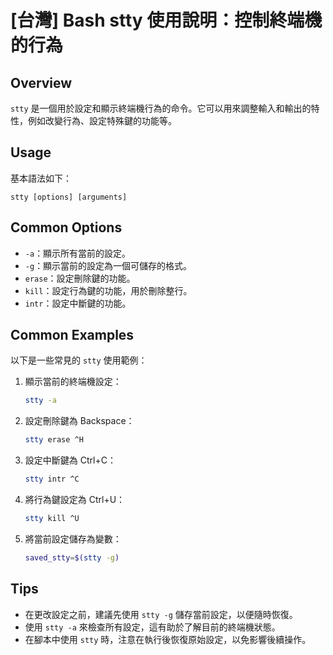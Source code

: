 # [台灣] Bash stty 使用說明：控制終端機的行為

## Overview
`stty` 是一個用於設定和顯示終端機行為的命令。它可以用來調整輸入和輸出的特性，例如改變行為、設定特殊鍵的功能等。

## Usage
基本語法如下：
```
stty [options] [arguments]
```

## Common Options
- `-a`：顯示所有當前的設定。
- `-g`：顯示當前的設定為一個可儲存的格式。
- `erase`：設定刪除鍵的功能。
- `kill`：設定行為鍵的功能，用於刪除整行。
- `intr`：設定中斷鍵的功能。

## Common Examples
以下是一些常見的 `stty` 使用範例：

1. 顯示當前的終端機設定：
   ```bash
   stty -a
   ```

2. 設定刪除鍵為 Backspace：
   ```bash
   stty erase ^H
   ```

3. 設定中斷鍵為 Ctrl+C：
   ```bash
   stty intr ^C
   ```

4. 將行為鍵設定為 Ctrl+U：
   ```bash
   stty kill ^U
   ```

5. 將當前設定儲存為變數：
   ```bash
   saved_stty=$(stty -g)
   ```

## Tips
- 在更改設定之前，建議先使用 `stty -g` 儲存當前設定，以便隨時恢復。
- 使用 `stty -a` 來檢查所有設定，這有助於了解目前的終端機狀態。
- 在腳本中使用 `stty` 時，注意在執行後恢復原始設定，以免影響後續操作。
